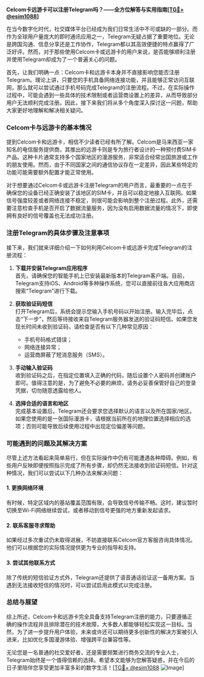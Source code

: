 **Celcom卡远游卡可以注册Telegram吗？——全方位解答与实用指南[[TG💪+ @esim1088](https://t.me/s/esim1088)]**

在当今数字化时代，社交媒体平台已经成为我们日常生活中不可或缺的一部分。而作为全球用户量庞大的即时通讯应用之一，Telegram无疑占据了重要地位。无论是跨国沟通、信息分享还是工作协作，Telegram都以其高效便捷的特点赢得了广泛好评。然而，对于那些使用Celcom卡或远游卡的用户来说，是否能够顺利注册并使用Telegram却成为了一个普遍关心的问题。

首先，让我们明确一点：Celcom卡和远游卡本身并不直接影响您能否注册Telegram。理论上讲，只要您的手机具备网络连接功能，并且能够正常访问互联网，那么就可以尝试通过手机号码完成Telegram的注册流程。不过，在实际操作过程中，可能会遇到一些具体的技术限制或者运营商设置上的差异，从而导致部分用户无法顺利完成注册。因此，接下来我们将从多个角度深入探讨这一问题，帮助大家更好地理解和解决相关疑问。

### Celcom卡与远游卡的基本情况

提到Celcom卡和远游卡，相信不少读者已经有所了解。Celcom是马来西亚一家知名的电信服务提供商，其推出的远游卡则是专为旅行者设计的一种预付费SIM卡产品。这种卡片通常支持多个国家地区的漫游服务，非常适合经常出国旅游或工作的朋友使用。然而，由于不同国家之间的通信协议存在一定差异，因此某些特定的功能可能需要额外配置才能正常使用。

对于想要通过Celcom卡或远游卡注册Telegram的用户而言，最重要的一点在于确保您的设备已经正确安装了该地区的SIM卡，并且可以稳定地接入互联网。如果信号强度较差或者网络连接不稳定，则很可能会影响到整个注册过程。此外，还需要注意检查手机是否开启了数据流量服务，因为没有启用数据流量的情况下，即使拥有良好的信号覆盖也无法成功注册。

### 注册Telegram的具体步骤及注意事项

接下来，我们就来详细介绍一下如何利用Celcom卡或远游卡完成Telegram的注册流程：

1. **下载并安装Telegram应用程序**  
   首先，请确保您的智能手机上已安装最新版本的Telegram客户端。目前，Telegram支持iOS、Android等多种操作系统，您可以直接前往各大应用商店搜索“Telegram”进行下载。

2. **获取验证码短信**  
   打开Telegram后，系统会提示您输入手机号码以开始注册。输入完毕后，点击“下一步”，然后等待接收来自Telegram服务器发送的验证码短信。如果您发现长时间未收到验证码，请检查是否有以下几种常见原因：
   - 手机号码格式错误；
   - 网络连接异常；
   - 运营商屏蔽了短消息服务（SMS）。

3. **手动输入验证码**  
   收到验证码之后，在指定位置填入正确的代码，随后设置个人密码并创建账户即可。值得注意的是，为了避免不必要的麻烦，请务必妥善保管好自己的登录凭据，切勿随意透露给他人。

4. **选择合适的语言和地区**  
   完成基本设置后，Telegram还会要求您选择默认的语言以及所在国家/地区。如果您使用的是一张国际漫游卡，请根据当前所在的地理位置选择相应的选项；否则可能导致后续使用过程中出现定位偏差等问题。

### 可能遇到的问题及其解决方案

尽管上述方法看起来简单易行，但在实际操作中仍有可能遭遇各种障碍。例如，有些用户反映即便按照指示完成了所有步骤，却仍然无法接收到验证码短信。针对这种情况，我们可以尝试以下几种办法来解决问题：

#### 1. 更换网络环境
有时候，特定区域内的基站覆盖范围有限，会导致信号传输不畅。这时，建议暂时切换至Wi-Fi网络继续尝试，或者移动到信号更强的地方重新发起请求。

#### 2. 联系客服寻求帮助
如果经过多次重试仍未取得进展，不妨直接联系Celcom官方客服咨询具体情况。他们可以根据您的实际情况提供更为专业的指导和支持。

#### 3. 尝试其他联系方式
除了传统的短信验证方式外，Telegram还提供了语音通话验证这一备用方案。当遇到无法接收短信的情况时，可以尝试启用此模式以完成注册。

### 总结与展望

综上所述，Celcom卡和远游卡完全具备支持Telegram注册的能力，只要遵循正确的操作流程并且排除潜在的技术故障，大多数人都能够轻松实现这一目标。当然，为了进一步提升用户体验，未来或许还可以期待更多创新性的解决方案被引入进来，比如优化多国漫游体验、增强跨平台兼容性等。

无论您是一名普通的社交爱好者，还是需要频繁进行商务交流的专业人士，Telegram始终是一个值得信赖的选择。希望本文能够为您解答疑惑，并在今后的日子里陪伴您享受更加丰富多彩的数字生活！[[TG💪+ @esim1088](https://t.me/s/esim1088) ![Image](https://i.postimg.cc/4NQfJmqS/Snipaste-2025-05-13-00-14-12.png)]